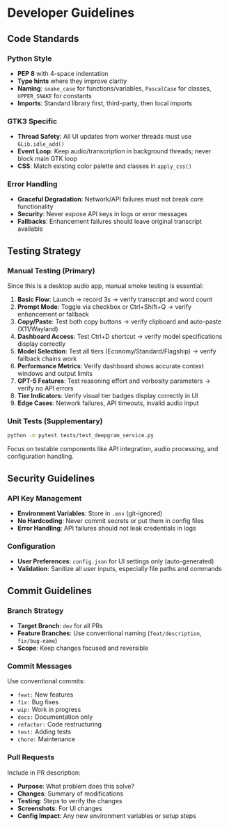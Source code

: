 # Developer Guidelines

## Code Standards

### Python Style

- **PEP 8** with 4-space indentation
- **Type hints** where they improve clarity
- **Naming**: `snake_case` for functions/variables, `PascalCase` for classes, `UPPER_SNAKE` for constants
- **Imports**: Standard library first, third-party, then local imports

### GTK3 Specific

- **Thread Safety**: All UI updates from worker threads must use `GLib.idle_add()`
- **Event Loop**: Keep audio/transcription in background threads; never block main GTK loop
- **CSS**: Match existing color palette and classes in `apply_css()`

### Error Handling

- **Graceful Degradation**: Network/API failures must not break core functionality
- **Security**: Never expose API keys in logs or error messages
- **Fallbacks**: Enhancement failures should leave original transcript available

## Testing Strategy

### Manual Testing (Primary)

Since this is a desktop audio app, manual smoke testing is essential:

1. **Basic Flow**: Launch → record 3s → verify transcript and word count
2. **Prompt Mode**: Toggle via checkbox or Ctrl+Shift+Q → verify enhancement or fallback
3. **Copy/Paste**: Test both copy buttons → verify clipboard and auto-paste (X11/Wayland)
4. **Dashboard Access**: Test Ctrl+D shortcut → verify model specifications display correctly
5. **Model Selection**: Test all tiers (Economy/Standard/Flagship) → verify fallback chains work
6. **Performance Metrics**: Verify dashboard shows accurate context windows and output limits
7. **GPT-5 Features**: Test reasoning effort and verbosity parameters → verify no API errors
8. **Tier Indicators**: Verify visual tier badges display correctly in UI
9. **Edge Cases**: Network failures, API timeouts, invalid audio input

### Unit Tests (Supplementary)

```bash
python -m pytest tests/test_deepgram_service.py
```

Focus on testable components like API integration, audio processing, and configuration handling.

## Security Guidelines

### API Key Management

- **Environment Variables**: Store in `.env` (git-ignored)
- **No Hardcoding**: Never commit secrets or put them in config files
- **Error Handling**: API failures should not leak credentials in logs

### Configuration

- **User Preferences**: `config.json` for UI settings only (auto-generated)
- **Validation**: Sanitize all user inputs, especially file paths and commands

## Commit Guidelines

### Branch Strategy

- **Target Branch**: `dev` for all PRs
- **Feature Branches**: Use conventional naming (`feat/description`, `fix/bug-name`)
- **Scope**: Keep changes focused and reversible

### Commit Messages

Use conventional commits:

- `feat:` New features
- `fix:` Bug fixes
- `wip:` Work in progress
- `docs:` Documentation only
- `refactor:` Code restructuring
- `test:` Adding tests
- `chore:` Maintenance

### Pull Requests

Include in PR description:

- **Purpose**: What problem does this solve?
- **Changes**: Summary of modifications
- **Testing**: Steps to verify the changes
- **Screenshots**: For UI changes
- **Config Impact**: Any new environment variables or setup steps
